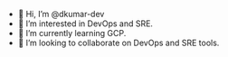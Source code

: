 - 👋 Hi, I’m @dkumar-dev
- 👀 I’m interested in DevOps and SRE.
- 🌱 I’m currently learning GCP.
- 💞️ I’m looking to collaborate on DevOps and SRE tools.
<!-- - 📫 How to reach me .--> 

<!---
dkumar-dev/dkumar-dev is a ✨ special ✨ repository because its `README.md` (this file) appears on your GitHub profile.
You can click the Preview link to take a look at your changes.
--->
